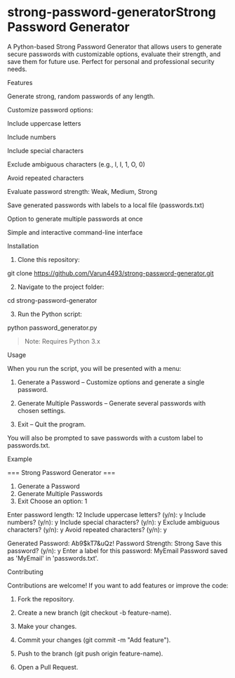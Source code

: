 # strong-password-generatorStrong Password Generator

A Python-based Strong Password Generator that allows users to generate secure passwords with customizable options, evaluate their strength, and save them for future use. Perfect for personal and professional security needs.

Features

Generate strong, random passwords of any length.

Customize password options:

Include uppercase letters

Include numbers

Include special characters

Exclude ambiguous characters (e.g., l, I, 1, O, 0)

Avoid repeated characters


Evaluate password strength: Weak, Medium, Strong

Save generated passwords with labels to a local file (passwords.txt)

Option to generate multiple passwords at once

Simple and interactive command-line interface


Installation

1. Clone this repository:



git clone https://github.com/Varun4493/strong-password-generator.git

2. Navigate to the project folder:



cd strong-password-generator

3. Run the Python script:



python password_generator.py

> Note: Requires Python 3.x



Usage

When you run the script, you will be presented with a menu:

1. Generate a Password – Customize options and generate a single password.


2. Generate Multiple Passwords – Generate several passwords with chosen settings.


3. Exit – Quit the program.



You will also be prompted to save passwords with a custom label to passwords.txt.

Example

=== Strong Password Generator ===
1. Generate a Password
2. Generate Multiple Passwords
3. Exit
Choose an option: 1

Enter password length: 12
Include uppercase letters? (y/n): y
Include numbers? (y/n): y
Include special characters? (y/n): y
Exclude ambiguous characters? (y/n): y
Avoid repeated characters? (y/n): y

Generated Password: Ab9$kT7&uQz!
Password Strength: Strong
Save this password? (y/n): y
Enter a label for this password: MyEmail
Password saved as 'MyEmail' in 'passwords.txt'.

Contributing

Contributions are welcome! If you want to add features or improve the code:

1. Fork the repository.


2. Create a new branch (git checkout -b feature-name).


3. Make your changes.


4. Commit your changes (git commit -m "Add feature").


5. Push to the branch (git push origin feature-name).


6. Open a Pull Request.
